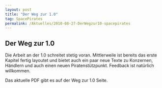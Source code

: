 ```yaml
---
layout: post
title: "Der Weg zur 1.0"
tag: SpacePirates
permalink: /Aktuelles/2010-08-27-DerWegzur10-spacepirates
---
```


## Der Weg zur 1.0

Die Arbeit an der 1.0 schreitet stetig voran. Mittlerweile ist bereits das erste Kapitel fertig layoutet und bietet auch ein paar neue Texte zu Konzernen, Händlern und auch einen neuen Piratenstützpunkt. Feedback ist natürlich willkommen.

Das aktuelle PDF gibt es auf der Weg zur 1.0 Seite.


